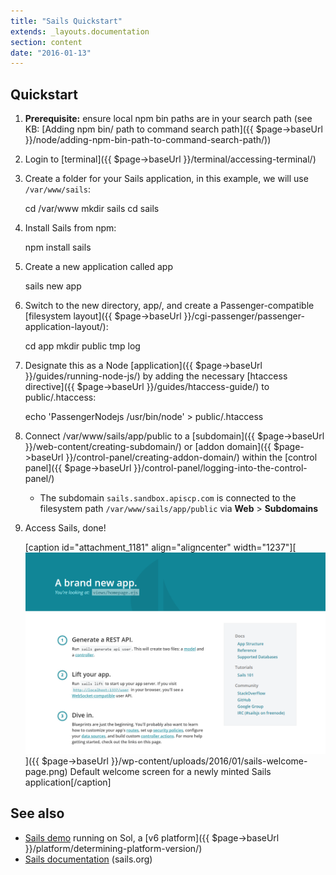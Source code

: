 ```yaml
---
title: "Sails Quickstart"
extends: _layouts.documentation
section: content
date: "2016-01-13"
---
```


## Quickstart

1. **Prerequisite:** ensure local npm bin paths are in your search path (see KB: [Adding npm bin/ path to command search path]({{ $page->baseUrl }}/node/adding-npm-bin-path-to-command-search-path/))
2. Login to [terminal]({{ $page->baseUrl }}/terminal/accessing-terminal/)
3. Create a folder for your Sails application, in this example, we will use `/var/www/sails`:
    
    cd /var/www
    mkdir sails
    cd sails
    
4. Install Sails from npm:
    
    npm install sails
    
5. Create a new application called app
    
    sails new app
    
6. Switch to the new directory, app/, and create a Passenger-compatible [filesystem layout]({{ $page->baseUrl }}/cgi-passenger/passenger-application-layout/):
    
    cd app
    mkdir public tmp log
    
7. Designate this as a Node [application]({{ $page->baseUrl }}/guides/running-node-js/) by adding the necessary [htaccess directive]({{ $page->baseUrl }}/guides/htaccess-guide/) to public/.htaccess:
    
    echo 'PassengerNodejs /usr/bin/node' > public/.htaccess
    
8. Connect /var/www/sails/app/public to a [subdomain]({{ $page->baseUrl }}/web-content/creating-subdomain/) or [addon domain]({{ $page->baseUrl }}/control-panel/creating-addon-domain/) within the [control panel]({{ $page->baseUrl }}/control-panel/logging-into-the-control-panel/)
    - The subdomain `sails.sandbox.apiscp.com` is connected to the filesystem path `/var/www/sails/app/public` via **Web** > **Subdomains**
9. Access Sails, done!
    
    \[caption id="attachment\_1181" align="aligncenter" width="1237"\][![Default welcome screen for a newly minted Sails application](images/sails-welcome-page.png)]({{ $page->baseUrl }}/wp-content/uploads/2016/01/sails-welcome-page.png) Default welcome screen for a newly minted Sails application\[/caption\]

## See also

- [Sails demo](http://sails.sandbox.apiscp.com/) running on Sol, a [v6 platform]({{ $page->baseUrl }}/platform/determining-platform-version/)
- [Sails documentation](http://sailsjs.org/documentation/concepts/) (sails.org)
